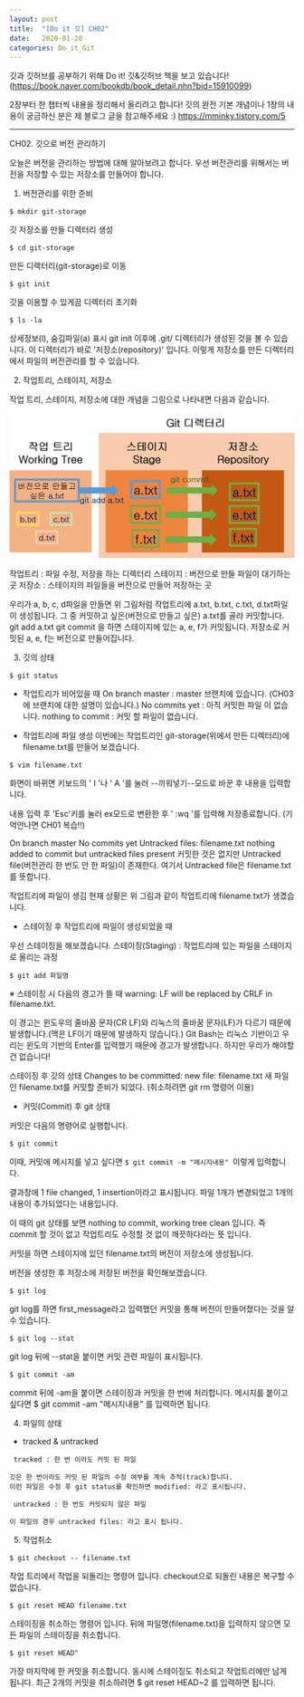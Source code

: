 ```yaml
---
layout: post
title:  "[Do it 깃] CH02"
date:   2020-01-20
categories: Do_it_Git
---
```

깃과 깃허브를 공부하기 위해 Do it! 깃&깃허브 책을 보고 있습니다!
(https://book.naver.com/bookdb/book_detail.nhn?bid=15910099)

2장부터 한 챕터씩 내용을 정리해서 올리려고 합니다!
깃의 완전 기본 개념이나 1장의 내용이 궁금하신 분은 제 블로그 글을 참고해주세요 :) https://mminky.tistory.com/5

-----------------------------------------------------------------------------------------------------------------------------------
CH02. 깃으로 버전 관리하기

오늘은 버전을 관리하는 방법에 대해 알아보려고 합니다.
우선 버전관리를 위해서는 버전을 저장할 수 있는 저장소를 만들어야 합니다.

1) 버전관리를 위한 준비
```
$ mkdir git-storage
```
깃 저장소를 만들 디렉터리 생성

```
$ cd git-storage
```
만든 디렉터리(git-storage)로 이동

```
$ git init
```
깃을 이용할 수 있게끔 디렉터리 초기화

```
$ ls -la
```
상세정보(l), 숨김파일(a) 표시
git init 이후에 .git/ 디렉터리가 생성된 것을 볼 수 있습니다. 이 디렉터리가 바로 '저장소(repository)' 입니다.
이렇게 저장소를 만든 디렉터리에서 파일의 버전관리를 할 수 있습니다.

2) 작업트리, 스테이지, 저장소

작업 트리, 스테이지, 저장소에 대한 개념을 그림으로 나타내면 다음과 같습니다.

![git directory](./_posts/images_0120/git_directory.png)

작업트리 : 파일 수정, 저장을 하는 디렉터리
스테이지 : 버전으로 만들 파일이 대기하는 곳
저장소 : 스테이지의 파일들을 버전으로 만들어 저장하는 곳


우리가 a, b, c, d파일을 만들면 위 그림처럼 작업트리에 a.txt, b.txt, c.txt, d.txt파일이 생성됩니다.
그 중 커밋하고 싶은(버전으로 만들고 싶은) a.txt를 골라 커밋합니다. git add a.txt
git commit 을 하면 스테이지에 있는 a, e, f가 커밋됩니다.
저장소로 커밋된 a, e, f는 버전으로 만들어집니다.

3) 깃의 상태
```
$ git status
```
- 작업트리가 비어있을 때
On branch master : master 브랜치에 있습니다. (CH03에 브랜치에 대한 설명이 있습니다.)
No commits yet : 아직 커밋한 파일 이 없습니다.
nothing to commit : 커밋 할 파일이 없습니다.

- 작업트리에 파일 생성
 이번에는 작업트리인 git-storage(위에서 만든 디렉터리)에 filename.txt를 만들어 보겠습니다.
 ```
 $ vim filename.txt
 ```
 화면이 바뀌면 키보드의 ' I '나 ' A '를 눌러 --끼워넣기--모드로 바꾼 후 내용을 입력합니다.

 내용 입력 후 'Esc'키를 눌러 ex모드로 변환한 후 ' :wq '를 입력해 저장종료합니다. (기억안나면 CH01 복습!!)

On branch master
No commits yet
Untracked files: filename.txt
nothing added to commit but untracked files present
커밋한 것은 없지만 Untracked file(버전관리 한 번도 안 한 파일)이 존재한다.
여기서 Untracked file은 filename.txt를 뜻합니다.

작업트리에 파일이 생김
현재 상황은 위 그림과 같이 작업트리에 filename.txt가 생겼습니다.

- 스테이징 후 작업트리에 파일이 생성되었을 때

우선 스테이징을 해보겠습니다.
  스테이징(Staging)
  : 작업트리에 있는 파일을 스테이지로 올리는 과정
  ```
  $ git add 파일명
  ```
  ※ 스테이징 시 다음의 경고가 뜰 때
  warning: LF will be replaced by CRLF in filename.txt.

이 경고는 윈도우의 줄바꿈 문자(CR LF)와 리눅스의 줄바꿈 문자(LF)가 다르기 때문에 발생합니다.(맥은 LF이기 때문에 발생하지 않습니다.)
Git Bash는 리눅스 기반이고 우리는 윈도의 기반의 Enter를 입력했기 때문에 경고가 발생합니다.
하지만 우리가 해야할 건 없습니다!

스테이징 후 깃의 상태
Changes to be committed:
   new file: filename.txt
새 파일인 filename.txt를 커밋할 준비가 되었다.
(취소하려면 git rm 명령어 이용)

- 커밋(Commit) 후 git 상태
   
 커밋은 다음의 명령어로 실행합니다.
 ```
 $ git commit
 ```
이때, 커밋에 메시지를 넣고 싶다면
```$ git commit -m "메시지내용" ```이렇게 입력합니다.

결과창에 1 file changed, 1 insertion이라고 표시됩니다.
파일 1개가 변경되었고 1개의 내용이 추가되었다는 내용입니다.

이 때의 git 상태를 보면 nothing to commit, working tree clean 입니다.
즉 commit 할 것이 없고 작업트리도 수정할 것 없이 깨끗하다라는 뜻 입니다.

커밋을 하면 스테이지에 있던 filename.txt의 버전이 저장소에 생성됩니다.

버전을 생성한 후 저장소에 저장된 버전을 확인해보겠습니다.
```
$ git log
```
git log를 하면 first_message라고 입력했던 커밋을 통해 버전이 만들어졌다는 것을 알 수 있습니다.

```
$ git log --stat
```
git log 뒤에 --stat을 붙이면 커밋 관련 파일이 표시됩니다.

```
$ git commit -am
```
commit 뒤에 -am을 붙이면 스테이징과 커밋을 한 번에 처리합니다.
메시지를 붙이고 싶다면 $ git commit -am "메시지내용" 를 입력하면 됩니다.

 
4) 파일의 상태
  - tracked & untracked
  ```
   tracked : 한 번 이라도 커밋 된 파일
  ```
    깃은 한 번이라도 커밋 된 파일의 수정 여부를 계속 추적(track)합니다.
    이런 파일은 수정 후 git status를 확인하면 modified: 라고 표시됩니다.
  ```
   untracked : 한 번도 커밋되지 않은 파일
  ```
    이 파일의 경우 untracked files: 라고 표시 됩니다.


5) 작업취소
```
$ git checkout -- filename.txt
```
작업 트리에서 작업을 되돌리는 명령어 입니다. checkout으로 되돌린 내용은 복구할 수 없습니다.

```
$ git reset HEAD filename.txt
```
스테이징을 취소하는 명령어 입니다. 뒤에 파일명(filename.txt)을 입력하지 않으면
모든 파일의 스테이징을 취소합니다.

```
$ git reset HEAD^
```
가장 마지막에 한 커밋을 취소합니다. 동시에 스테이징도 취소되고 작업트리에만 남게 됩니다.
최근 2개의 커밋을 취소하려면 $ git reset HEAD~2 를 입력하면 됩니다.
